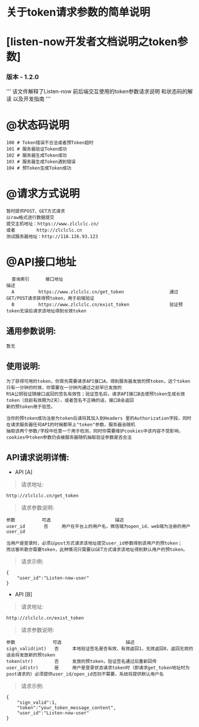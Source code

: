 # 关于token请求参数的简单说明

[listen-now开发者文档说明之token参数]
=======================
### 版本 - 1.2.0
'''
该文件解释了Listen-now 前后端交互使用的token参数请求说明
和状态码的解读
以及开发指南
'''

# @状态码说明
```
100 # Token错误不合法或者预Token超时
101 # 服务器验证Token成功
102 # 服务器生成Token成功
103 # 服务器生成Token遇到错误
104 # 预Token生成Token成功

```

# @请求方式说明
```
暂时提供POST、GET方式请求
以raw格式进行数据提交
提交主机地址：https://www.zlclclc.cn/
或者        http://zlclclc.cn
测试服务器地址：http://118.126.93.123
```

# @API接口地址
```
  查询索引      接口地址                                                  描述
  A         https://www.zlclclc.cn/get_token                 通过GET/POST请求获得预token，用于前端验证
  B         https://www.zlclclc.cn/exist_token               验证预token无误后请求该地址得到长效token

```
通用参数说明:
-----------
```
暂无

```

使用说明:
-----------
```
为了获得可用的token，你首先需要请求API接口A，得到服务器发放的预token，这个token只有一分钟的时效，你需要在一分钟内通过之前早已发放的
RSA公钥验证随接口返回的签名有效性；验证签名后，请求API接口B去使预token生成长效token（目前有效期为2天），或者签名不正确的话，接口B会返回
新的预token用于验签。

当你的预token成功注册为token后请将其加入到Headers 里的Authorization字段，同时在请求服务器任何API的时候都带上"token"参数，服务器会随机
抽取该两个参数/字段中任意一个用于检测，同时你需要维护cookies中该内容不受影响，cookies中token参数仍会被服务器随机抽取验证参数是否合法

```

API请求说明详情:
--------------

* API [A]
>请求地址:
```
http://zlclclc.cn/get_token
```
>请求参数说明:
```
参数          可选                        描述
user_id       否     用户在平台上的用户名，微信端为open_id，web端为注册的用户user_id

当用户是登录时，必须以post方式请求该地址提交user_id参数得到该用户的预token；
而访客听歌亦需要token，此种情况只需要以GET方式请求该地址得到默认用户的预token。

```
>请求示例:
```
{
    "user_id":"Listen-now-user"
}
```

* API [B]
>请求地址:
```
http://zlclclc.cn/exist_token
```
>请求参数说明:
```
参数              可选                        描述
sign_valid(int)   否     本地验证签名是否有效，有效返回1，无效返回0，返回无效的话会将发放新的预token
token(str)        否     发放的预token，验证签名通过后重新回传
user_id(str)      是     用户是登录状态请求token时（即请求get_token地址时为post请求的）必须提供user_id/open_id否则不需要，系统将提供默认用户名

```
>请求示例:
```
{
    "sign_valid":1,
    "token":"your_token_message_content",
    "user_id":"Listen-now-user"
}
```

